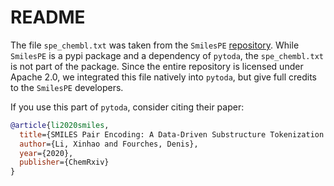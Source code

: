 # README
The file `spe_chembl.txt` was taken from the `SmilesPE`
[repository](https://github.com/XinhaoLi74/SmilesPE). While `SmilesPE` is a pypi
package and a dependency of `pytoda`, the `spe_chembl.txt` is not part of the
package.
Since the entire repository is licensed under Apache 2.0, we integrated this file
natively into `pytoda`, but give full credits to the `SmilesPE` developers.

If you use this part of `pytoda`, consider citing their paper:

```bib
@article{li2020smiles,
  title={SMILES Pair Encoding: A Data-Driven Substructure Tokenization Algorithm for Deep Learning},
  author={Li, Xinhao and Fourches, Denis},
  year={2020},
  publisher={ChemRxiv}
}
```